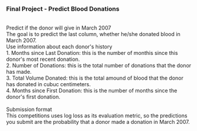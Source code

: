 ### Final Project - Predict Blood Donations 
<br>
Predict if the donor will give in March 2007
<br>
The goal is to predict the last column, whether he/she donated blood in March 2007.
<br>
Use information about each donor's history
<br>
1. Months since Last Donation: this is the number of monthis since this donor's most recent donation.
<br>
2. Number of Donations: this is the total number of donations that the donor has made.
<br>
3. Total Volume Donated: this is the total amound of blood that the donor has donated in cubuc centimeters.
<br>
4. Months since First Donation: this is the number of months since the donor's first donation.
<br>
<br>
Submission format<br>
This competitions uses log loss as its evaluation metric, so the predictions you submit are the probability that a donor made a donation in March 2007.